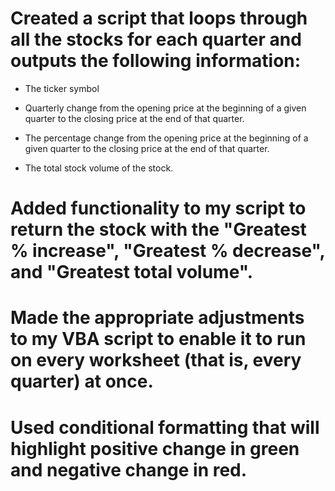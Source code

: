 # Created a script that loops through all the stocks for each quarter and outputs the following information:

* The ticker symbol

* Quarterly change from the opening price at the beginning of a given quarter to the closing price at the end of that quarter.

* The percentage change from the opening price at the beginning of a given quarter to the closing price at the end of that quarter.

* The total stock volume of the stock.

# Added functionality to my script to return the stock with the "Greatest % increase", "Greatest % decrease", and "Greatest total volume".

# Made the appropriate adjustments to my VBA script to enable it to run on every worksheet (that is, every quarter) at once.

# Used conditional formatting that will highlight positive change in green and negative change in red.